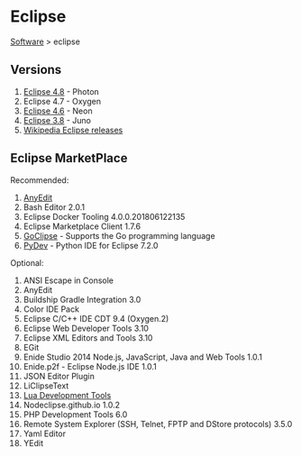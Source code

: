 # Eclipse

[Software](README.md#E) > eclipse

## Versions

1. [Eclipse 4.8](eclipse-4.8.md) - Photon
1. Eclipse 4.7 - Oxygen
1. [Eclipse 4.6](eclipse-4.6.md) - Neon
1. [Eclipse 3.8](eclipse-3.8.md) - Juno
1. [Wikipedia Eclipse releases](https://en.wikipedia.org/wiki/Eclipse_%28software%29#Releases)

## Eclipse MarketPlace

Recommended:

1. [AnyEdit](anyedit.md)
1. Bash Editor 2.0.1
1. Eclipse Docker Tooling  4.0.0.201806122135
1. Eclipse Marketplace Client 1.7.6
1. [GoClipse](goclipse.md) - Supports the Go programming language
1. [PyDev](pydev.md) - Python IDE for Eclipse 7.2.0

Optional:

1. ANSI Escape in Console
1. AnyEdit
1. Buildship Gradle Integration 3.0
1. Color IDE Pack
1. Eclipse C/C++ IDE CDT 9.4 (Oxygen.2)
1. Eclipse Web Developer Tools 3.10
1. Eclipse XML Editors and Tools 3.10
1. EGit
1. Enide Studio 2014 Node.js, JavaScript, Java and Web Tools 1.0.1
1. Enide.p2f - Eclipse Node.js IDE 1.0.1
1. JSON Editor Plugin
1. LiClipseText
1. [Lua Development Tools](http://www.eclipse.org/ldt/)
1. Nodeclipse.github.io 1.0.2
1. PHP Development Tools 6.0
1. Remote System Explorer (SSH, Telnet, FPTP and DStore protocols) 3.5.0
1. Yaml Editor
1. YEdit